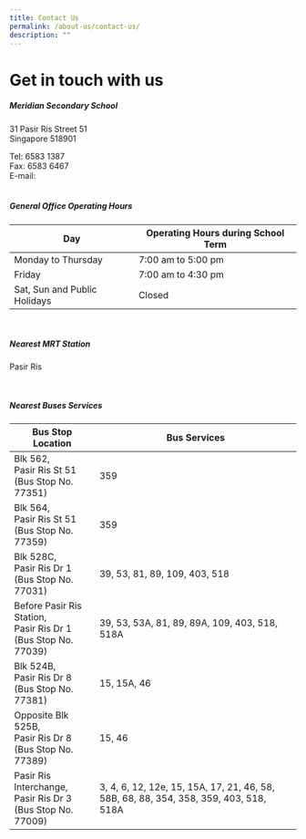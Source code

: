 ```yaml
---
title: Contact Us
permalink: /about-us/contact-us/
description: ""
---
```

# Get in touch with us

##### **Meridian Secondary School**
31 Pasir Ris Street 51<br>
Singapore 518901

Tel: 6583 1387 <br>
Fax: 6583 6467 <br>
E-mail:  <br>
<br>
##### **General Office Operating Hours**
| Day | Operating Hours during School Term |
| -------- | -------- |
| Monday to Thursday     | 7:00 am to 5:00 pm   |
| Friday    | 7:00 am to 4:30 pm   |
| Sat, Sun and Public Holidays    | Closed   |

<br>

##### **Nearest MRT Station**
Pasir Ris

<br>

##### **Nearest Buses Services**
| Bus Stop Location | Bus Services |
| -------- | -------- |
| Blk 562, <br> Pasir Ris St 51 <br> (Bus Stop No. 77351)     | 359   |
| Blk 564, <br> Pasir Ris St 51 <br> (Bus Stop No. 77359)     | 359   |
| Blk 528C, <br> Pasir Ris Dr 1 <br> (Bus Stop No. 77031)       | 39, 53, 81, 89, 109, 403, 518   |
| Before Pasir Ris Station, <br> Pasir Ris Dr 1 <br>(Bus Stop No. 77039)    | 39, 53, 53A, 81, 89, 89A, 109, 403, 518, 518A   |
| Blk 524B, <br> Pasir Ris Dr 8 <br> (Bus Stop No. 77381)       | 15, 15A, 46   |
| Opposite Blk 525B, <br> Pasir Ris Dr 8 <br>(Bus Stop No. 77389)    | 15, 46   |
| Pasir Ris Interchange, <br> Pasir Ris Dr 3 <br>(Bus Stop No. 77009)    | 3, 4, 6, 12, 12e, 15, 15A, 17, 21, 46, 58, 58B, 68, 88, 354, 358, 359, 403, 518, 518A   |



<br>